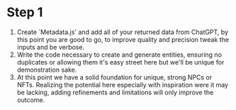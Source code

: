 # Step 1
1) Create `Metadata.js' and add all of your returned data from ChatGPT, by this point you are good to go, to improve quality and precision tweak the inputs and be verbose.
2) Write the code necessary to create and generate entities, ensuring no duplicates or allowing them it's easy street here but we'll be unique for demonstration sake.
3) At this point we have a solid foundation for unique, strong NPCs or NFTs. Realizing the potential here especially with inspiration were it may be lacking, adding refinements and limitations will only improve the outcome.
